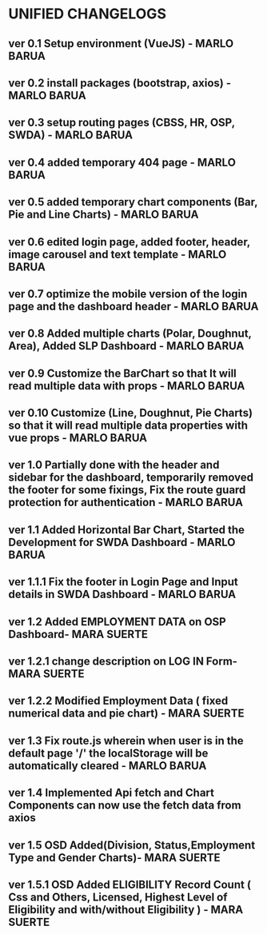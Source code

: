# UNIFIED CHANGELOGS

## 

## ver 0.1 Setup environment (VueJS) - MARLO BARUA

## ver 0.2 install packages (bootstrap, axios) - MARLO BARUA

## ver 0.3 setup routing pages (CBSS, HR, OSP, SWDA) - MARLO BARUA

## ver 0.4 added temporary 404 page - MARLO BARUA

## ver 0.5 added temporary chart components (Bar, Pie and Line Charts) - MARLO BARUA

## ver 0.6 edited login page, added footer, header, image carousel and text template - MARLO BARUA

## ver 0.7 optimize the mobile version of the login page and the dashboard header - MARLO BARUA

## ver 0.8 Added multiple charts (Polar, Doughnut, Area), Added SLP Dashboard - MARLO BARUA

## ver 0.9 Customize the BarChart so that It will read multiple data with props - MARLO BARUA

## ver 0.10 Customize (Line, Doughnut, Pie Charts) so that it will read multiple data properties with vue props - MARLO BARUA

## ver 1.0 Partially done with the header and sidebar for the dashboard, temporarily removed the footer for some fixings, Fix the route guard protection for authentication - MARLO BARUA

## ver 1.1 Added Horizontal Bar Chart, Started the Development for SWDA Dashboard - MARLO BARUA

## ver 1.1.1 Fix the footer in Login Page and Input details in SWDA Dashboard - MARLO BARUA

## ver 1.2  Added EMPLOYMENT DATA on OSP Dashboard- MARA SUERTE

## ver 1.2.1 change description on LOG IN Form- MARA SUERTE

## ver 1.2.2 Modified Employment Data ( fixed numerical data and pie chart) - MARA SUERTE

## ver 1.3 Fix route.js wherein when user is in the default page '/' the localStorage will be automatically cleared - MARLO BARUA

## ver 1.4 Implemented Api fetch and Chart Components can now use the fetch data from axios

## ver 1.5 OSD Added(Division, Status,Employment Type and Gender Charts)- MARA SUERTE

## ver 1.5.1 OSD Added ELIGIBILITY Record Count ( Css and Others, Licensed, Highest Level of Eligibility and with/without Eligibility ) - MARA SUERTE